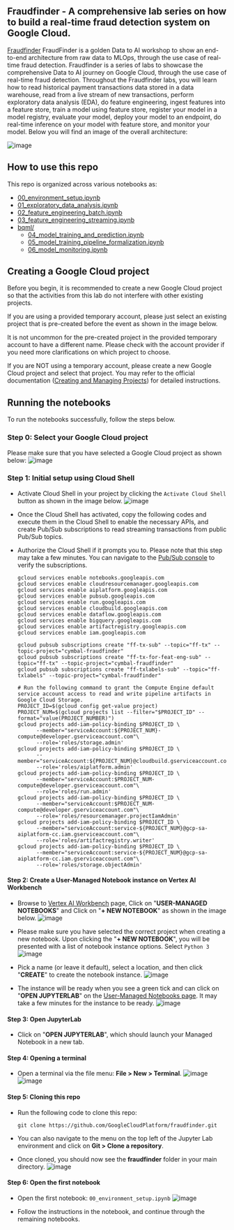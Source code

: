 ## Fraudfinder - A comprehensive lab series on how to build a real-time fraud detection system on Google Cloud.

[Fraudfinder](https://github.com/googlecloudplatform/fraudfinder) FraudFinder is a golden Data to AI workshop to show an end-to-end architecture from raw data to MLOps, through the use case of real-time fraud detection. Fraudfinder is a series of labs to showcase the comprehensive Data to AI journey on Google Cloud, through the use case of real-time fraud detection. Throughout the Fraudfinder labs, you will learn how to read historical payment transactions data stored in a data warehouse, read from a live stream of new transactions, perform exploratory data analysis (EDA), do feature engineering, ingest features into a feature store, train a model using feature store, register your model in a model registry, evaluate your model, deploy your model to an endpoint, do real-time inference on your model with feature store, and monitor your model. Below you will find an image of the overall architecture:

![image](./misc/images/fraudfinder-architecture.png)

## How to use this repo

This repo is organized across various notebooks as:

* [00_environment_setup.ipynb](00_environment_setup.ipynb)
* [01_exploratory_data_analysis.ipynb](01_exploratory_data_analysis.ipynb)
* [02_feature_engineering_batch.ipynb](02_feature_engineering_batch.ipynb)
* [03_feature_engineering_streaming.ipynb](03_feature_engineering_streaming.ipynb)
* [bqml/](bqml/)
  * [04_model_training_and_prediction.ipynb](bqml/04_model_training_and_prediction.ipynb)
  * [05_model_training_pipeline_formalization.ipynb](bqml/05_model_training_pipeline_formalization.ipynb)
  * [06_model_monitoring.ipynb](bqml/06_model_monitoring.ipynb)

## Creating a Google Cloud project

Before you begin, it is recommended to create a new Google Cloud project so that the activities from this lab do not interfere with other existing projects. 

If you are using a provided temporary account, please just select an existing project that is pre-created before the event as shown in the image below.

It is not uncommon for the pre-created project in the provided temporary account to have a different name. Please check with the account provider if you need more clarifications on which project to choose.

If you are NOT using a temporary account, please create a new Google Cloud project and select that project. You may refer to the official documentation ([Creating and Managing Projects](https://cloud.google.com/resource-manager/docs/creating-managing-projects)) for detailed instructions.

## Running the notebooks

To run the notebooks successfully, follow the steps below.

### Step 0: Select your Google Cloud project
Please make sure that you have selected a Google Cloud project as shown below:
  ![image](./misc/images/select-project-dasher.png)

### Step 1: Initial setup using Cloud Shell

- Activate Cloud Shell in your project by clicking the `Activate Cloud Shell` button as shown in the image below.
  ![image](./misc/images/activate-cloud-shell.png)

- Once the Cloud Shell has activated, copy the following codes and execute them in the Cloud Shell to enable the necessary APIs, and create Pub/Sub subscriptions to read streaming transactions from public Pub/Sub topics.

- Authorize the Cloud Shell if it prompts you to. Please note that this step may take a few minutes. You can navigate to the [Pub/Sub console](https://console.cloud.google.com/cloudpubsub/subscription/) to verify the subscriptions. 

  ```shell
  gcloud services enable notebooks.googleapis.com
  gcloud services enable cloudresourcemanager.googleapis.com
  gcloud services enable aiplatform.googleapis.com
  gcloud services enable pubsub.googleapis.com
  gcloud services enable run.googleapis.com
  gcloud services enable cloudbuild.googleapis.com
  gcloud services enable dataflow.googleapis.com
  gcloud services enable bigquery.googleapis.com
  gcloud services enable artifactregistry.googleapis.com
  gcloud services enable iam.googleapis.com
  
  gcloud pubsub subscriptions create "ff-tx-sub" --topic="ff-tx" --topic-project="cymbal-fraudfinder"
  gcloud pubsub subscriptions create "ff-tx-for-feat-eng-sub" --topic="ff-tx" --topic-project="cymbal-fraudfinder"
  gcloud pubsub subscriptions create "ff-txlabels-sub" --topic="ff-txlabels" --topic-project="cymbal-fraudfinder"
  
  # Run the following command to grant the Compute Engine default service account access to read and write pipeline artifacts in Google Cloud Storage.
  PROJECT_ID=$(gcloud config get-value project)
  PROJECT_NUM=$(gcloud projects list --filter="$PROJECT_ID" --format="value(PROJECT_NUMBER)")
  gcloud projects add-iam-policy-binding $PROJECT_ID \
        --member="serviceAccount:${PROJECT_NUM}-compute@developer.gserviceaccount.com"\
        --role='roles/storage.admin'
  gcloud projects add-iam-policy-binding $PROJECT_ID \
        --member="serviceAccount:${PROJECT_NUM}@cloudbuild.gserviceaccount.com"\
        --role='roles/aiplatform.admin'
  gcloud projects add-iam-policy-binding $PROJECT_ID \
        --member="serviceAccount:$PROJECT_NUM-compute@developer.gserviceaccount.com"\
        --role='roles/run.admin'
  gcloud projects add-iam-policy-binding $PROJECT_ID \
        --member="serviceAccount:$PROJECT_NUM-compute@developer.gserviceaccount.com"\
        --role='roles/resourcemanager.projectIamAdmin'
  gcloud projects add-iam-policy-binding $PROJECT_ID \
        --member="serviceAccount:service-${PROJECT_NUM}@gcp-sa-aiplatform-cc.iam.gserviceaccount.com"\
        --role='roles/artifactregistry.writer'
  gcloud projects add-iam-policy-binding $PROJECT_ID \
        --member="serviceAccount:service-${PROJECT_NUM}@gcp-sa-aiplatform-cc.iam.gserviceaccount.com"\
        --role='roles/storage.objectAdmin'   
  ```

#### Step 2: Create a User-Managed Notebook instance on Vertex AI Workbench

- Browse to [Vertex AI Workbench](https://console.cloud.google.com/vertex-ai/workbench/list/instances) page, Click on "**USER-MANAGED NOTEBOOKS**" and Click on "**+ NEW NOTEBOOK**" as shown in the image below.
  ![image](./misc/images/click-new-notebook.png)
  
- Please make sure you have selected the correct project when creating a new notebook. Upon clicking the "**+ NEW NOTEBOOK**", you will be presented with a list of notebook instance options. Select `Python 3`
  ![image](./misc/images/select-notebook-instance.png)

- Pick a name (or leave it default), select a location, and then click "**CREATE**" to create the notebook instance.
  ![image](./misc/images/create-notebook-instance.png)

- The instance will be ready when you see a green tick and can click on "**OPEN JUPYTERLAB**" on the [User-Managed Notebooks page](https://console.cloud.google.com/vertex-ai/workbench/list/instances). It may take a few minutes for the instance to be ready.
  ![image](./misc/images/notebook-instance-ready.png)

#### Step 3: Open JupyterLab
- Click on "**OPEN JUPYTERLAB**", which should launch your Managed Notebook in a new tab.

#### Step 4: Opening a terminal

- Open a terminal via the file menu: **File > New > Terminal**.
  ![image](./misc/images/file-new-terminal.png)
  ![image](./misc/images/terminal.png)
#### Step 5: Cloning this repo

- Run the following code to clone this repo:
  ```
  git clone https://github.com/GoogleCloudPlatform/fraudfinder.git
  ```

- You can also navigate to the menu on the top left of the Jupyter Lab environment and click on **Git > Clone a repository**.

- Once cloned, you should now see the **fraudfinder** folder in your main directory.
  ![image](./misc/images/git-clone-on-terminal.png)


#### Step 6: Open the first notebook

- Open the first notebook: `00_environment_setup.ipynb`
  ![image](./misc/images/open-notebook-00.png)

- Follow the instructions in the notebook, and continue through the remaining notebooks. 
